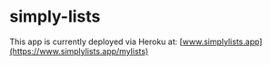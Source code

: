 # simply-lists
This app is currently deployed via Heroku at: [www.simplylists.app](https://www.simplylists.app/mylists)

